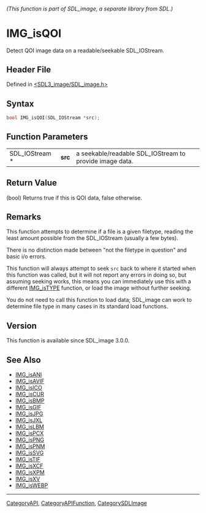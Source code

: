 ###### (This function is part of SDL_image, a separate library from SDL.)
# IMG_isQOI

Detect QOI image data on a readable/seekable SDL_IOStream.

## Header File

Defined in [<SDL3_image/SDL_image.h>](https://github.com/libsdl-org/SDL_image/blob/main/include/SDL3_image/SDL_image.h)

## Syntax

```c
bool IMG_isQOI(SDL_IOStream *src);
```

## Function Parameters

|                |         |                                                         |
| -------------- | ------- | ------------------------------------------------------- |
| SDL_IOStream * | **src** | a seekable/readable SDL_IOStream to provide image data. |

## Return Value

(bool) Returns true if this is QOI data, false otherwise.

## Remarks

This function attempts to determine if a file is a given filetype, reading
the least amount possible from the SDL_IOStream (usually a few bytes).

There is no distinction made between "not the filetype in question" and
basic i/o errors.

This function will always attempt to seek `src` back to where it started
when this function was called, but it will not report any errors in doing
so, but assuming seeking works, this means you can immediately use this
with a different [IMG_isTYPE](IMG_isTYPE) function, or load the image
without further seeking.

You do not need to call this function to load data; SDL_image can work to
determine file type in many cases in its standard load functions.

## Version

This function is available since SDL_image 3.0.0.

## See Also

- [IMG_isANI](IMG_isANI)
- [IMG_isAVIF](IMG_isAVIF)
- [IMG_isICO](IMG_isICO)
- [IMG_isCUR](IMG_isCUR)
- [IMG_isBMP](IMG_isBMP)
- [IMG_isGIF](IMG_isGIF)
- [IMG_isJPG](IMG_isJPG)
- [IMG_isJXL](IMG_isJXL)
- [IMG_isLBM](IMG_isLBM)
- [IMG_isPCX](IMG_isPCX)
- [IMG_isPNG](IMG_isPNG)
- [IMG_isPNM](IMG_isPNM)
- [IMG_isSVG](IMG_isSVG)
- [IMG_isTIF](IMG_isTIF)
- [IMG_isXCF](IMG_isXCF)
- [IMG_isXPM](IMG_isXPM)
- [IMG_isXV](IMG_isXV)
- [IMG_isWEBP](IMG_isWEBP)

----
[CategoryAPI](CategoryAPI), [CategoryAPIFunction](CategoryAPIFunction), [CategorySDLImage](CategorySDLImage)

